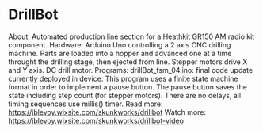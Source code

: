 # DrillBot
About: Automated production line section for a Heathkit GR150 AM radio kit component. 
Hardware: Arduino Uno controlling a 2 axis CNC drilling machine. Parts are loaded into a hopper and advanced one at a time throught the drilling stage, then ejected from line. Stepper motors drive X and Y axis. DC drill motor. 
Programs:
  drillBot_fsm_04.ino: final code update currently deployed in device. This program uses a finite state machine format in order to implement a pause button. The pause button saves the state including step count (for stepper motors). There are no delays, all timing sequences use millis() timer. 
Read more: https://jblevoy.wixsite.com/skunkworks/drillbot
Watch more: https://jblevoy.wixsite.com/skunkworks/drillbot-video
